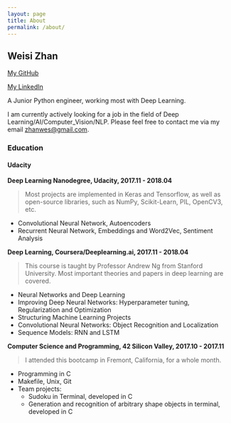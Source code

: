 ```yaml
---
layout: page
title: About
permalink: /about/
---
```


## Weisi Zhan

[My GitHub](https://github.com/wszhan)

[My LinkedIn](https://www.linkedin.com/in/weisi-zhan-065205a2/)

A Junior Python engineer, working most with Deep Learning.

I am currently actively looking for a job in the field of Deep Learning/AI/Computer_Vision/NLP. Please feel free to contact me via my email <zhanwes@gmail.com>.

### Education

#### **Udacity**

**Deep Learning Nanodegree, Udacity, 2017.11 - 2018.04**
> Most projects are implemented in Keras and Tensorflow, as well as open-source libraries, such as NumPy, Scikit-Learn, PIL, OpenCV3, etc.

* Convolutional Neural Network, Autoencoders
* Recurrent Neural Network, Embeddings and Word2Vec, Sentiment Analysis


**Deep Learning, Coursera/Deeplearning.ai, 2017.11 - 2018.04**
> This course is taught by Professor Andrew Ng from Stanford University. Most important theories and papers in deep learning are covered.

* Neural Networks and Deep Learning
* Improving Deep Neural Networks: Hyperparameter tuning, Regularization and Optimization
* Structuring Machine Learning Projects
* Convolutional Neural Networks: Object Recognition and Localization
* Sequence Models: RNN and LSTM

**Computer Science and Programming, 42 Silicon Valley, 2017.10 - 2017.11**
> I attended this bootcamp in Fremont, California, for a whole month.

* Programming in C
* Makefile, Unix, Git
* Team projects:
	* Sudoku in Terminal, developed in C
	* Generation and recognition of arbitrary shape objects in terminal, developed in C